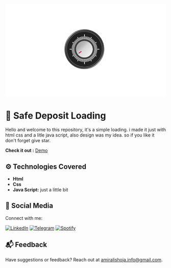 ![Demo](demo.png)

# 📀 Safe Deposit Loading

Hello and welcome to this repository, it's a simple loading. i made it just with html css and a litle java script, also design was my idea. so if you like it don't forget give star.

**Check it out :** [Demo](https://amiralishoja.github.io/SafeDepositLoading/)

## ⚙️ Technologies Covered

- **Html**
- **Css**
- **Java Script:** just a little bit

## 📡 Social Media

Connect with me:

[![LinkedIn](https://img.shields.io/badge/LinkedIn-0077B5?style=for-the-badge&logo=linkedin&logoColor=white)](https://www.linkedin.com/in/amiralishoja)
[![Telegram](https://img.shields.io/badge/Telegram-2CA5E0?style=for-the-badge&logo=telegram&logoColor=white)](https://t.me/amiralishoja)
[![Spotify](https://img.shields.io/badge/Spotify-1ED760?&style=for-the-badge&logo=spotify&logoColor=white)](https://open.spotify.com/user/3172y5iz5tv42jhub36opkevig2i)

## 📬 Feedback

Have suggestions or feedback? Reach out at [amiralishoja.info@gmail.com](mailto:amiralishoja.info@gmail.com).
